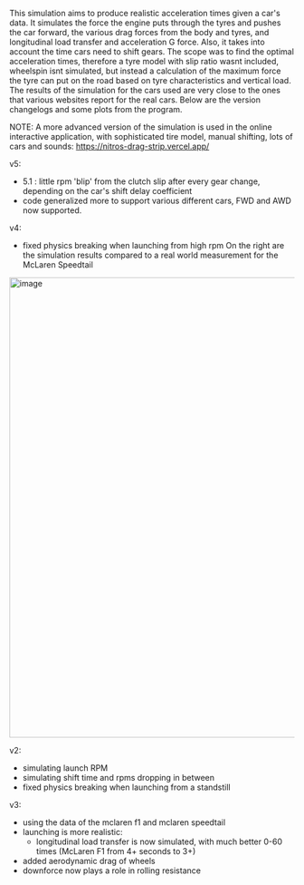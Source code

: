 This simulation aims to produce realistic acceleration times given a car's data.
It simulates the force the engine puts through the tyres and pushes the car forward, the various drag forces from the body and tyres, and longitudinal load transfer and acceleration G force. Also, it takes into account the time cars need to shift gears. The scope was to find the optimal acceleration times, therefore a tyre model with slip ratio wasnt included, wheelspin isnt simulated, but instead a calculation of the maximum force the tyre can put on the road based on tyre characteristics and vertical load.
The results of the simulation for the cars used are very close to the ones that various websites report for the real cars.
Below are the version changelogs and some plots from the program.

NOTE:
A more advanced version of the simulation is used in the online interactive application, with sophisticated tire model, manual shifting, lots of cars and sounds:
https://nitros-drag-strip.vercel.app/

v5:
- 5.1 : little rpm 'blip' from the clutch slip after every gear change, depending on the car's shift delay coefficient
- code generalized more to support various different cars, FWD and AWD now supported.

v4:
- fixed physics breaking when launching from high rpm
On the right are the simulation results compared to a real world measurement for the McLaren Speedtail
<img width="812" alt="image" src="https://github.com/vougioukakis/car-acceleration-simulation/assets/121321765/11f387fc-2377-4f70-9839-6010a1fc0fc3">


v2:
- simulating launch RPM
- simulating shift time and rpms dropping in between
- fixed physics breaking when launching from a standstill

v3:
- using the data of the mclaren f1 and mclaren speedtail
- launching is more realistic:
    - longitudinal load transfer is now simulated, with much better 0-60 times (McLaren F1 from 4+ seconds to 3+)
- added aerodynamic drag of wheels
- downforce now plays a role in rolling resistance

